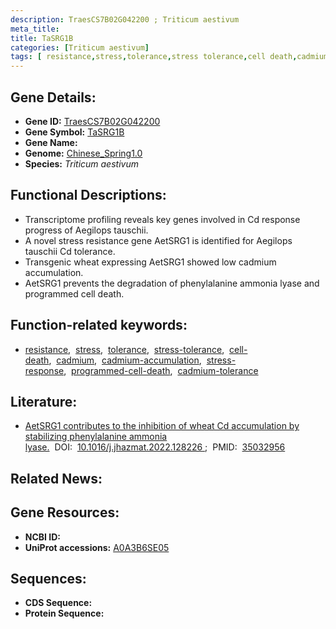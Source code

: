 ```yaml
---
description: TraesCS7B02G042200 ; Triticum aestivum
meta_title:
title: TaSRG1B
categories: [Triticum aestivum]
tags: [ resistance,stress,tolerance,stress tolerance,cell death,cadmium,cadmium accumulation,stress response,programmed cell death,cadmium tolerance ]
---
```


## Gene Details:
- **Gene ID:**	[TraesCS7B02G042200](https://ensembl.gramene.org/Triticum_aestivum/Gene/Summary?g=TraesCS7B02G042200)
- **Gene Symbol:** <u>TaSRG1B</u>
- **Gene Name:** 
- **Genome:** [Chinese_Spring1.0](https://ensembl.gramene.org/Triticum_aestivum/Info/Index)
- **Species:** *Triticum aestivum*

## Functional Descriptions:
   - Transcriptome profiling reveals key genes involved in Cd response progress of Aegilops tauschii.
   - A novel stress resistance gene AetSRG1 is identified for Aegilops tauschii Cd tolerance.
   - Transgenic wheat expressing AetSRG1 showed low cadmium accumulation.
   - AetSRG1 prevents the degradation of phenylalanine ammonia lyase and programmed cell death.

## Function-related keywords:
   - [resistance](/tags/resistance/),&nbsp;&nbsp;[stress](/tags/stress/),&nbsp;&nbsp;[tolerance](/tags/tolerance/),&nbsp;&nbsp;[stress-tolerance](/tags/stress-tolerance/),&nbsp;&nbsp;[cell-death](/tags/cell-death/),&nbsp;&nbsp;[cadmium](/tags/cadmium/),&nbsp;&nbsp;[cadmium-accumulation](/tags/cadmium-accumulation/),&nbsp;&nbsp;[stress-response](/tags/stress-response/),&nbsp;&nbsp;[programmed-cell-death](/tags/programmed-cell-death/),&nbsp;&nbsp;[cadmium-tolerance](/tags/cadmium-tolerance/)

## Literature:
   - [AetSRG1 contributes to the inhibition of wheat Cd accumulation by stabilizing phenylalanine ammonia lyase.]( https://www.sciencedirect.com/science/article/pii/S0304389422000140?via%3Dihub)&nbsp;&nbsp;DOI:&nbsp;&nbsp;[10.1016/j.jhazmat.2022.128226 ](https://www.sciencedirect.com/science/article/pii/S0304389422000140?via%3Dihub);&nbsp;&nbsp;PMID:&nbsp;&nbsp;[35032956](https://pubmed.ncbi.nlm.nih.gov/35032956/)

## Related News:

## Gene Resources:
- **NCBI ID:**  [](https://www.ncbi.nlm.nih.gov/gene/?term=)
- **UniProt accessions:** [A0A3B6SE05](https://www.uniprot.org/uniprotkb/A0A3B6SE05/entry)



## Sequences:
- **CDS Sequence:**
- **Protein Sequence:**
